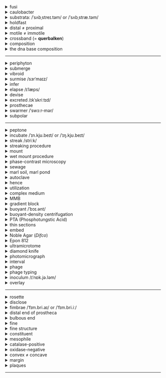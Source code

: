 <details>
  <summary>fusi</summary>
  <ul>
    <li>spindle</li>
  </ul>
</details>

<details>
  <summary>caulobacter</summary>
  <ul>
    <li>caulo: stalk, stem (<i>cauliflower</i> (<i>caulis</i>: stem))</li>
    <li>bacter: small rod, bacterium</li>
    <li>This bacterium is often used in microbiology and evolutionary studies due to its asymmetric cell division and adaptability to low-nutrient environments.</li>
  </ul>
</details>

<details>
  <summary>substrata: /ˈsʌbˌstreɪ.təm/ or /ˈsʌbˌstræ.təm/</summary>
  <ul>
    <li>sub: under</li>
    <li>strata: something spread out underneath</li>
    <li>In microbiology, substrata play a crucial role in the study of adhesion, biofilm formation, and bacterial colonization.</li>
    <li>Yes, substrata can refer to both a <b>substance</b> and a <b>layer</b>, depending on the context.</li>
  </ul>
</details>

<details>
  <summary>holdfast</summary>
  <ul>
    <li>firmly fixed grip</li>
    <li>In microbiology, a <b>holdfast</b> is a specialized adhesive structure (organelle-like part) found at the distal tip of the stalk or prostheca of bacteria like <i>Caulobacter</i> and <i>Prosthecobacter fusiformis</i>. It enables the bacteria to attach to various substrata, aiding in colonization and survival in nutrient-poor environments.</li>
    <li>To colonize solid substrates, bacteria often deploy dedicated adhesins that facilitate attachment to surfaces. <i>Caulobacter crescentus</i> initiates surface colonization by secreting a <b>carbohydrate-based adhesin</b> called the holdfast.</li>
  </ul>
</details>

<details>
  <summary>distal ≠ proximal</summary>
  <ul>
    <li>dis: apart</li>
    <li>stare: stand</li>
    <li>In the context of microbiology, the term <b>distal</b> refers to the part of a structure that is farthest from the main body or point of attachment. For example, in <i>Prosthecobacter fusiformis</i>, the <b>holdfast</b> is located at the <b>distal tip</b> of the prostheca.</li>
    <li>In contrast, <b>proximal</b> refers to a location closer to the point of origin or attachment.</li>
  </ul>
</details>

<details>
  <summary>motile ≠ immotile</summary>
  <ul>
    <li>movere: to move</li>
    <li>capable of movement</li>
    <li>In microbiology, motile organisms can propel themselves through liquid environments. For example, some species of <i>Caulobacter</i> produce <b>motile</b> daughter cells (called swarmers) that swim using a flagellum before they settle and form a stalk.</li>
  </ul>
</details>

<details>
  <summary>crossband (= <b>querbalken</b>)</summary>
  <ul>
    <li>cross: transverse</li>
    <li>band: strip</li>
    <li><b>Crossbands</b> are transverse structures or rings found within the stalks (prosthecae) of bacteria in the genus <i>Caulobacter</i> and <i>Asticcacaulis</i>. These bands provide structural reinforcement and are characteristic of certain genera.</li>
    <li>In contrast, <i>Prosthecobacter fusiformis</i> lacks these crossband structures, which helps distinguish it from other caulobacter-like bacteria.</li>
  </ul>
  <img src="https://github.com/user-attachments/assets/6a861a6b-c702-40e3-9f1d-a55c41560423" alt="Crossband Structure" width="500">
</details>

<details>
  <summary>composition</summary>
  <ul>
    <li>com: together</li>
    <li>ponere: to place</li>
  </ul>
</details>

<details>
  <summary>the dna base composition</summary>
  <ul>
    <li><b>G+C content</b>.</li>
  </ul>
</details>

---

<details>
  <summary>periphyton</summary>
  <ul>
    <li>peri: around</li>
    <li>phyton: plant</li>
    <li>Essentially means "plants that grow around or attached to surfaces."</li>
    <li>A complex mixture of algae, cyanobacteria, heterotrophic microbes, and detritus that is attached to submerged surfaces in most aquatic ecosystems. These communities play a critical role in the primary production and nutrient cycling of water bodies.</li>
  </ul>
</details>

<details>
  <summary>submerge</summary>
  <ul>
    <li>sub: under</li>
    <li>merge: to plunge, dip, sink</li>
    <li>In microbiology, <b>submerge</b> might refer to immersing bacterial cultures, substrates, or samples in liquid media for growth, testing, or observation.</li>
    <li><b>Persian:</b> غوطه‌ور کردن (Ghoṭe-var kardan)</li>
    <li><b>Turkish:</b> Daldırmak / Suya batırmak</li>
    <li><b>Norwegian:</b> Senke / Dykke ned</li>
    <li><b>German:</b> Untertauchen</li>
  </ul>
</details>

<details>
  <summary>vibroid</summary>
  <ul>
    <li>vibrio: to vibrate or quiver</li>
    <li>oid: resembling</li>
    <li>So it means it looks like a bacteria with a curved flagellum.</li>
    <li><b>Vibroid</b> is an adjective used to describe something that is curved or comma-shaped, often applied in microbiology to refer to bacteria that resemble the genus <i>Vibrio</i>. These bacteria are typically rod-shaped with a slight curve, resembling a comma.</li>
  </ul>
</details>

<details>
  <summary>surmise /sɜrˈmaɪz/</summary>
  <ul>
    <li>To infer or guess something without definite evidence.</li>
    <li><b>Persian:</b> حدس زده (Hads zadeh)</li>
    <li><b>Turkish:</b> Tahmin etti</li>
    <li><b>Norwegian:</b> Antatt</li>
    <li><b>German:</b> Vermutet</li>
  </ul>
</details>

<details>
  <summary>infer</summary>
  <ul>
    <li>To deduce or conclude information from evidence and reasoning rather than from explicit statements.</li>
    <li><b>Persian:</b> استنباط کردن (Estenbat kardan)</li>
    <li><b>Turkish:</b> Çıkarmak</li>
    <li><b>Norwegian:</b> Utlede</li>
    <li><b>German:</b> Folgern</li>
  </ul>
</details>

<details>
  <summary>elapse /ɪˈlæps/</summary>
  <ul>
    <li>To pass or slip by, typically referring to time.</li>
    <li><b>Persian:</b> سپری شدن (Separi shodan)</li>
    <li><b>Turkish:</b> Geçmek</li>
    <li><b>Norwegian:</b> Forløpe</li>
    <li><b>German:</b> Vergehen</li>
  </ul>
</details>

<details>
  <summary>devise</summary>
  <ul>
    <li>To plan, invent, or design something carefully or thoughtfully.</li>
    <li><b>Persian:</b> تدبیر کردن (Tadbir kardan) / ابداع کردن (Ebdah kardan)</li>
    <li><b>Turkish:</b> Tasarlamak</li>
    <li><b>Norwegian:</b> Utforme</li>
    <li><b>German:</b> Entwickeln</li>
  </ul>
</details>

<details>
  <summary>excreted /ɪkˈskriːtɪd/</summary>
  <ul>
    <li>(<b>excrete</b>) To eliminate or expel waste or unwanted substances from the body, typically through a biological process such as sweating, urination, or defecation.</li>
    <li><b>Persian:</b> دفع شده (Daf' shodeh)</li>
    <li><b>Turkish:</b> Salgılandı / Atıldı</li>
    <li><b>Norwegian:</b> Utskilt</li>
    <li><b>German:</b> Ausgeschieden</li>
  </ul>
</details>

<details>
  <summary>prosthecae</summary>
  <ul>
    <li>The <b>stalk</b> being described is likely a type of <b>prostheca</b>—a cellular extension found in certain bacteria. Prosthecae are distinct from structures formed by secretion or excretion in that they are <b>integral extensions of the cell membrane and cytoplasm</b>, rather than extracellular byproducts.</li>
    <li><b>Prosthecae</b> (plural of <b>prostheca</b>) are defined as cellular extensions or appendages produced by some prokaryotes, such as <i>Caulobacter</i> and other bacteria in the Alphaproteobacteria class. These structures are unique in that they are <b>integral outgrowths of the cell</b>, formed from the cytoplasm, cell membrane, and often the cell wall, rather than being secreted or excreted extracellular products.</li>
  </ul>
  <ol>
    <li><b>Structure:</b> Prosthecae are continuous with the <b>cell membrane</b> and cytoplasm, making them part of the cellular body.</li>
    <li><b>Function:</b>
      <ul>
        <li>They increase the surface area of the cell, aiding in nutrient absorption.</li>
        <li>They may play a role in attachment to surfaces or environmental interactions.</li>
        <li>In some species, they are involved in reproduction or maintaining buoyancy.</li>
      </ul>
    </li>
  </ol>
</details>

<details>
  <summary>swarmer /ˈswɔːr-mər/</summary>
  <ul>
    <li>Derived from the verb <b>swarm</b>, meaning to move in a large group or to move energetically or busily.</li>
    <li><b>Swarmer</b> is a noun used in microbiology to describe a specific type of <b>motile cell</b>, often seen in the life cycles of certain bacteria and protists. In the bacterial context, swarmers are motile cells with flagella that allow them to move actively, typically playing roles in colonization, dispersal, or reproduction.</li>
  </ul>
</details>

<details>
  <summary>subpolar</summary>
  <ul>
    <li>sub: under</li>
    <li>polar: relating to the poles</li>
    <li><b>Subpolar flagella</b> are located close to, but not at, the absolute poles of a bacterium. Instead of being at the extreme tip of the cell, they are slightly off-center from the poles.</li>
    <li>Subpolar flagella provide different swimming dynamics compared to strictly polar flagella, potentially allowing the bacterium to maneuver more effectively in its environment.</li>
  </ul>
</details>

---

<details>
  <summary>peptone</summary>
  <ul>
    <li>Peptone refers to a mixture of water-soluble protein fragments, primarily polypeptides and amino acids, obtained by partial hydrolysis of proteins, typically used as a nutrient source in microbiological culture media.</li>
  </ul>
</details>

<details>
  <summary>incubate /ˈɪn.kjʊ.beɪt/ or /ˈɪŋ.kjʊ.beɪt/</summary>
  <ul>
    <li>The word "incubate" comes from the Latin <b>incubare</b>, meaning "to lie upon" or "to brood over," from <i>in-</i> (on, upon) + <i>cubare</i> (to lie down). It was first used in English in the mid-17th century, primarily in the context of birds sitting on eggs.</li>
  </ul>
  <b>Meaning:</b>
  <ol>
    <li>To keep something (e.g., eggs, cells, or microorganisms) in conditions suitable for hatching, growth, or development.</li>
    <li>To develop or foster an idea or plan gradually, often in secrecy or with care.</li>
  </ol>
</details>

<details>
  <summary>streak /striːk/</summary>
  <ul>
    <li><b>Persian:</b>
      <ul>
        <li><b>(Noun):</b> خط (<i>khat</i>), رگه (<i>rageh</i>)</li>
        <li><b>(Verb):</b> خط انداختن (<i>khat andâkhtan</i>), رگه‌دار کردن (<i>ragehdâr kardan</i>)</li>
      </ul>
    </li>
    <li><b>Turkish:</b>
      <ul>
        <li><b>(Noun):</b> çizgi, iz</li>
        <li><b>(Verb):</b> iz bırakmak, çizgi çizmek</li>
      </ul>
    </li>
    <li><b>Norwegian:</b>
      <ul>
        <li><b>(Noun):</b> strek, stripe</li>
        <li><b>(Verb):</b> streke, lage striper</li>
      </ul>
    </li>
    <li><b>German:</b>
      <ul>
        <li><b>(Noun):</b> Streifen, Strähne</li>
        <li><b>(Verb):</b> streifen, durchziehen</li>
      </ul>
    </li>
  </ul>
</details>

<details>
  <summary>streaking procedure</summary>
  <ul>
    <li>Streaking is a microbiological technique used to isolate and separate individual microbial cells from a mixture. It involves spreading a small amount of a microbial sample across the surface of a solid growth medium (agar plate) in a systematic manner. This allows individual cells to grow into distinct, isolated colonies.</li>
  </ul>
  <img src="https://github.com/user-attachments/assets/e88a25b1-c1d2-4424-996f-d0c70ba7d153" alt="Streaking Procedure" width="500">
</details>

<details>
  <summary>mount</summary>
  <ul>
    <li>Derived from Old English <b>munt</b>, from Latin <b>mons</b> (mountain, hill). The verb form developed in Middle English, influenced by Old French <b>monter</b>, meaning "to climb" or "to ascend," derived from Latin <b>montare</b> (to climb a mountain).</li>
  </ul>
  
  <b>Meanings:</b>
  <ol>
    <li><b>Verb:</b>
      <ul>
        <li><b>To climb or ascend:</b><br>
          Example: "She mounted the stairs quickly."
        </li>
        <li><b>To place or fix something in position:</b><br>
          Example: "The picture was mounted on the wall."
        </li>
        <li><b>To organize or initiate:</b><br>
          Example: "They mounted an expedition to explore the area."
        </li>
        <li><b>To increase or rise:</b><br>
          Example: "Costs continue to mount."
        </li>
      </ul>
    </li>
    <li><b>Noun:</b>
      <ul>
        <li><b>A hill or mountain:</b><br>
          Example: "Mount Everest is the tallest mountain in the world."
        </li>
        <li><b>A support or frame for holding something in place:</b><br>
          Example: "The gem was placed in a silver mount."
        </li>
        <li><b>A horse or animal for riding:</b><br>
          Example: "He saddled his mount before the journey."
        </li>
      </ul>
    </li>
  </ol>
</details>

<details>
  <summary>wet mount procedure</summary>
  <ul>
    <li>A wet mount involves placing a drop of liquid (e.g., water or broth) containing microorganisms onto a glass slide, covered with a cover slip. This keeps the organisms alive and in a natural state for observation.</li>
    <li>Procedure: 
      <br>Place a drop of water → Pick a small portion of the colony with a sterile loop → Mix with water → Cover with cover slip → Examine under a microscope.</li>
  </ul>
</details>

<details>
  <summary>phase-contrast microscopy</summary>
  <ul>
    <li>Enhances the contrast of transparent and colorless samples without the need for staining, making it easier to observe live organisms.</li>
  </ul>
</details>

<details>
  <summary>sewage</summary>
  <ul>
    <li><b>Persian:</b> فاضلاب (<i>fâzelâb</i>)</li>
    <li><b>Turkish:</b> kanalizasyon</li>
    <li><b>Norwegian:</b> kloakk</li>
    <li><b>German:</b> Abwasser</li>
  </ul>
</details>

<details>
  <summary>marl soil, marl pond</summary>
  <ul>
    <li>A type of soil or sediment that is a mixture of clay and calcium carbonate, often used as a fertilizer to improve agricultural land.</li>
  </ul>
</details>

<details>
  <summary>autoclave</summary>
  <ul>
    <li>High-pressure steam sterilization (typically at 121°C for 15-20 minutes).</li>
    <li>Used for heat-stable substances (e.g., agar, peptone).</li>
  </ul>
</details>

<details>
  <summary>hence</summary>
  <ul>
    <li><b>Persian:</b>
      <ul>
        <li>بنابراین (<i>banábarin</i>)</li>
        <li>از این رو (<i>az in roo</i>)</li>
      </ul>
    </li>
    <li><b>Turkish:</b>
      <ul>
        <li>bu yüzden, dolayısıyla</li>
      </ul>
    </li>
    <li><b>Norwegian:</b>
      <ul>
        <li>derfor, følgelig</li>
      </ul>
    </li>
    <li><b>German:</b>
      <ul>
        <li>daher, somit</li>
      </ul>
    </li>
  </ul>
</details>

<details>
  <summary>utilization</summary>
  <ul>
    <li><b>Persian:</b> استفاده (<i>estefâde</i>), بهره‌برداری (<i>bahrebardâri</i>)</li>
    <li><b>Turkish:</b> kullanım, yararlanma</li>
    <li><b>Norwegian:</b> utnyttelse, bruk</li>
    <li><b>German:</b> Nutzung, Verwertung</li>
  </ul>
</details>

<details>
  <summary>complex medium</summary>
  <ul>
    <li>In microbiology, a <b>complex medium</b> is a type of growth medium used to cultivate microorganisms. It contains a mix of nutrients derived from partially digested organic material, such as extracts from plants, yeast, or animals. Unlike defined media, the exact chemical composition of a complex medium is not precisely known.</li>
    <li><b>Nutrient-Rich:</b> Contains abundant nutrients to support the growth of a wide variety of microorganisms.</li>
    <li><b>Components:</b> Often includes:
      <ul>
        <li>Peptone (protein hydrolysate)</li>
        <li>Yeast extract</li>
        <li>Beef extract</li>
        <li>Agar (if solid medium)</li>
      </ul>
    </li>
    <li><b>Variable Composition:</b> The exact proportions of its components can vary depending on the source of the extracts.</li>
  </ul>
</details>

<details>
  <summary>MMB</summary>
  <ul>
    <li>Minimal Medium Broth</li>
    <li><b>Minimal Medium Broth:</b> A type of growth medium in microbiology containing only the essential nutrients required for the growth of microorganisms, typically used for studying metabolic pathways.</li>
  </ul>
</details>

<details>
  <summary>gradient block</summary>
  <ul>
    <li><b>Gradient:</b> A gradual change or variation in magnitude, position, or condition over a particular distance or range. (شیب)</li>
    <li><b>A gradient block</b> is a device or method used to expose microorganisms to a range of temperatures simultaneously.</li>
    <li>This setup allows researchers to test growth conditions efficiently over a continuous temperature spectrum.</li>
    <li><b>Purpose of the Experiment:</b>
      <ul>
        <li>To identify the <b>minimum, optimum,</b> and <b>maximum temperatures</b> for the growth of the tested organism.</li>
      </ul>
    </li>
    <li>This information helps classify the organism as:
      <ul>
        <li><b>Psychrophilic</b> (grows at low temperatures)</li>
        <li><b>Mesophilic</b> (grows at moderate temperatures)</li>
        <li><b>Thermophilic</b> (grows at high temperatures)</li>
      </ul>
    </li>
  </ul>
</details>

<details>
  <summary>buoyant /ˈbɔɪ.ənt/</summary>
  <ul>
    <li>Able to float or rise in a fluid (liquid or gas) due to lower density or an upward force.</li>
  </ul>
</details>

<details>
  <summary>buoyant-density centrifugation</summary>
  <ul>
    <li>Buoyant density centrifugation is a laboratory technique used to separate molecules, organelles, or cells based on their density. It involves spinning a sample in a centrifuge with a density gradient medium, such as cesium chloride (<b>CsCl</b>) or sucrose, until components settle at their characteristic buoyant density.</li>
  </ul>
</details>

<details>
  <summary>PTA (Phosphotungstic Acid)</summary>
  <ul>
    <li>A chemical compound often used as a staining agent in electron microscopy or for protein precipitation. (<b>W:</b> tungsten)</li>
  </ul>
  <img src="https://github.com/user-attachments/assets/feda1a62-4e61-46f1-84b8-bcc19057ee21" alt="Phosphotungstic Acid Structure" width="500">
</details>

<details>
  <summary>thin sections</summary>
  <ul>
    <li>Thin sections are ultra-thin slices of biological material (e.g., cells or tissues) prepared for <b>electron microscopy</b> or <b>light microscopy</b>.</li>
  </ul>
</details>

<details>
  <summary>embed</summary>
  <ul>
    <li><b>Persian:</b>
      <ul>
        <li>فروبردن (<i>foroo bordan</i>), جای‌گذاری کردن (<i>jâygâzâri kardan</i>)</li>
      </ul>
    </li>
    <li><b>Turkish:</b>
      <ul>
        <li>gömnek, yerleştirmek</li>
      </ul>
    </li>
    <li><b>Norwegian:</b>
      <ul>
        <li>integrere, innfelle</li>
      </ul>
    </li>
    <li><b>German:</b>
      <ul>
        <li>einbetten, einfügen</li>
      </ul>
    </li>
  </ul>
</details>

<details>
  <summary>Noble Agar (<i>Difco</i>)</summary>
  <ul>
    <li><b>Noble Agar</b> is a high-purity agar product manufactured by <b>Difco Laboratories</b>, often used in microbiology, molecular biology, and biochemistry applications. It is specifically refined for purposes where minimal impurities and inhibitory substances are required.</li>
  </ul>
</details>

<details>
  <summary>Epon 812</summary>
  <ul>
    <li><b>Epon 812</b> is a type of <b>epoxy resin</b> commonly used as an embedding medium in electron microscopy. Its high mechanical stability, transparency, and compatibility with biological samples make it ideal for preparing ultra-thin sections for high-resolution imaging.</li>
  </ul>
</details>

<details>
  <summary>ultramicrotome</summary>
  <ul>
    <li>ultra: beyond</li>
    <li>micro: small</li>
    <li>-tome:</li>
    <li>cutting, slice</li>
    <li>An instrument for cutting extremely small or thin slices.</li>
  </ul>
  <p>An <b>ultramicrotome</b> is a precision instrument used to cut extremely thin sections of samples for analysis under a <b>transmission electron microscope (TEM)</b> or a <b>light microscope</b>. It is commonly used in fields like cell biology, materials science, and histology.</p>
</details>

<details>
  <summary>diamond knife</summary>
  <ul>
    <li>A <b>diamond knife</b> is a precision cutting tool used in applications requiring extremely thin and accurate sections. It is primarily employed in <b>electron microscopy</b>, <b>ultramicrotomy</b>, and <b>eye surgery</b> due to its durability, sharpness, and ability to create ultra-thin slices.</li>
  </ul>
</details>

<details>
  <summary>photomicrograph</summary>
  <ul>
    <li>A <b>photomicrograph</b> is a photograph taken through a microscope to capture detailed images of a specimen or microscopic structures. It is commonly used in scientific research, medicine, and education to document and analyze minute details not visible to the naked eye.</li>
    <li>Components:
      <ul>
        <li>photo: light</li>
        <li>micro: small</li>
        <li>graph: to record, to write</li>
      </ul>
    </li>
  </ul>
</details>

<details>
  <summary>interval</summary>
  <ul>
    <li>A space or period between two points, events, or objects.</li>
    <li>Components:
      <ul>
        <li>inter: between</li>
        <li>vallum: wall (space between two walls)</li>
      </ul>
    </li>
    <li><b>Persian:</b>
      <ul>
        <li>فاصله (<i>fâseleh</i>), بازه (<i>bâzeh</i>)</li>
      </ul>
    </li>
    <li><b>Turkish:</b>
      <ul>
        <li>aralık, süre</li>
      </ul>
    </li>
    <li><b>Norwegian:</b>
      <ul>
        <li>intervall, pause</li>
      </ul>
    </li>
    <li><b>German:</b>
      <ul>
        <li>Intervall, Pause</li>
      </ul>
    </li>
  </ul>
</details>

<details>
  <summary>phage</summary>
  <ul>
    <li>Derived from the Greek word <b>φαγεῖν (phagein)</b>, meaning "to eat" or "to devour." The term was coined in the early 20th century as part of the word <b>bacteriophage</b>, meaning "bacteria eater."</li>
  </ul>
</details>

<details>
  <summary>phage typing</summary>
  <ul>
    <li><b>Phage typing</b> is a method used to classify bacteria based on their susceptibility to infection by specific <b>bacteriophages</b> (phages). It is a highly specific technique often used in microbiology to identify bacterial strains or types within a species.</li>
  </ul>
</details>

<details>
  <summary>inoculum /ɪˈnɒk.jə.ləm/</summary>
  <ul>
    <li>The inoculum is the microbial sample (e.g., bacteria or yeast) transferred into a growth medium to start a culture.</li>
    <li>Refers specifically to the material <b>intentionally introduced</b> into a culture medium, host, or environment to initiate growth or reaction.</li>
    <li>Emphasis is on its <b>functional purpose</b> (to start a process, such as microbial growth or fermentation).</li>
    <li><b>Example:</b>
      <ul>
        <li>"The inoculum of <i>E. coli</i> was added to the broth."</li>
      </ul>
    </li>
    <li><b>Persian:</b> مایه تلقیح (<i>mâyeh talqîh</i>)</li>
    <li><b>Turkish:</b> inokulum</li>
    <li><b>Norwegian:</b> inokulum</li>
    <li><b>German:</b> Inokulum</li>
  </ul>
</details>

<details>
  <summary>overlay</summary>
  <ul>
    <li><b>Persian:</b>
      <ul>
        <li>روکش (<i>rokesh</i>), پوشش (<i>pooshesh</i>)</li>
      </ul>
    </li>
    <li><b>Turkish:</b>
      <ul>
        <li>kaplama, örtü</li>
      </ul>
    </li>
    <li><b>Norwegian:</b>
      <ul>
        <li>overlegg, overflatebelegg</li>
      </ul>
    </li>
    <li><b>German:</b>
      <ul>
        <li>Überzug, Überlagerung</li>
      </ul>
    </li>
  </ul>
</details>

---

<details>
  <summary>rosette</summary>
  <ul>
    <li>A <b>rosette</b> refers to a circular or radial arrangement of parts resembling the shape of a rose. The term is used in various fields, including biology, microbiology, medicine, and engineering.</li>
    <li><b>Persian:</b>
      <ul>
        <li>گل‌چین (<i>gol-chin</i>), رزت (<i>rozet</i>)</li>
      </ul>
    </li>
    <li><b>Turkish:</b>
      <ul>
        <li>rozet, çiçek desenli düzen</li>
      </ul>
    </li>
    <li><b>Norwegian:</b>
      <ul>
        <li>rosett</li>
      </ul>
    </li>
    <li><b>German:</b>
      <ul>
        <li>Rosette</li>
      </ul>
    </li>
  </ul>
</details>

<details>
  <summary>disclose</summary>
  <ul>
    <li>The term <b>disclosed</b> refers to the act of revealing, uncovering, or making something known, especially information that was previously hidden, secret, or unknown.</li>
  </ul>
</details>

<details>
  <summary>fimbrae /ˈfɪm.bri.aɪ/ or /ˈfɪm.bri.iː/</summary>
  <ul>
    <li><b>Persian:</b> تاجکچه‌ها (<i>tâjakcheh-hâ</i>)</li>
    <li><b>Turkish:</b> fimbrialar</li>
    <li><b>Norwegian:</b> fimbriae</li>
    <li><b>German:</b> Fimbrien</li>
  </ul>
  <img src="https://github.com/user-attachments/assets/b94c33a6-39ef-4313-8a7c-fcddc030293b" alt="Fimbriae Structure" width="600">
</details>

<details>
  <summary>distal end of prostheca</summary>
  <ul>
    <li>Farthest point of this structure from its point of attachment.</li>
    <li>The <b>holdfast</b> is located at the distal end of prostheca.</li>
  </ul>
  <img src="https://github.com/user-attachments/assets/4b7e66ec-71a5-4183-8a9c-7786d12654f1" alt="Distal end of prostheca" width="400">
</details>

<details>
  <summary>bulbous end</summary>
  <img src="https://github.com/user-attachments/assets/586911ff-aeca-4579-b62c-5f5c219fe91d" alt="Bulbous End" width="400">
</details>

<details>
  <summary>fine</summary>
  <h3>Definition:</h3>
  <p>The word <b>fine</b> has multiple meanings depending on the context, including descriptions of quality, monetary penalties, or something being delicate or thin.</p>
  
  <h3>Etymology:</h3>
  <ul>
    <li>Derived from Old French <b>fin</b> ("end" or "conclusion"), from Latin <b>finis</b> ("end" or "boundary").</li>
    <li>The meaning evolved to include concepts of "refinement" and "excellence."</li>
  </ul>
</details>

<details>
  <summary>fine structure</summary>
  <p>The term <b>fine structure</b> refers to detailed and intricate patterns, levels, or divisions observed in various fields, such as physics, biology, or material science. It often describes structures that are smaller or more detailed than the coarse or general structure.</p>
</details>

<details>
  <summary>constituent</summary>
  <p>A <b>constituent</b> is a component, part, or element that makes up a whole.</p>
</details>

<details>
  <summary>mesophile</summary>
  <p>(Not to be mistaken with <i>mesophyll</i>)</p>
  <p>A <b>mesophile</b> is a microorganism (bacteria, fungi, or archaea) that grows best in <b>moderate temperature ranges</b>, typically between <b>20°C and 45°C</b> (68°F to 113°F). Mesophiles are the most common type of microorganisms found in nature.</p>
</details>

<details>
  <summary>catalase-positive</summary>
  <p><b>Catalase-positive</b> refers to organisms, particularly <b>bacteria</b>, that produce the enzyme <b>catalase</b>. This enzyme catalyzes the decomposition of <b>hydrogen peroxide (H₂O₂)</b> into <b>water (H₂O)</b> and <b>oxygen (O₂)</b>, which protects cells from oxidative damage caused by reactive oxygen species.</p>
</details>

<details>
  <summary>oxidase-negative</summary>
  <p><b>Oxidase-negative</b> refers to organisms, particularly <b>bacteria</b>, that do not produce the enzyme <b>cytochrome c oxidase</b>. This enzyme is part of the electron transport chain and plays a role in the transfer of electrons to oxygen during aerobic respiration.</p>
  <ul>
    <li>Oxidase-negative bacteria may still use oxygen but lack cytochrome c oxidase, relying on different enzymes in their electron transport chain.</li>
  </ul>
</details>

<details>
  <summary>convex ≠ concave</summary>
  <img src="https://github.com/user-attachments/assets/8f332f3d-de88-42bb-a3b5-4a7aad0c7238" alt="Convex vs Concave" width="400">
</details>

<details>
  <summary>margin</summary>
  <p>A <b>margin</b> is the edge or boundary of an object, surface, or space. It can refer to the outermost limit of a structure in scientific and biological contexts.</p>
</details>

<details>
  <summary>plaques</summary>
  <p>In microbiology, <b>plaques</b> refer to <b>clear zones</b> that appear on a lawn of bacterial cells when they are infected and lysed by bacteriophages (viruses that infect bacteria). Each plaque corresponds to an area where a single phage has infected a bacterial cell and its descendants have lysed neighboring cells.</p>
</details>

---



